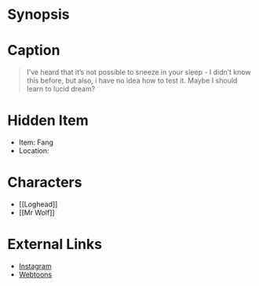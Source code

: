 # Synopsis


# Caption
> I’ve heard that it’s not possible to sneeze in your sleep - I didn’t know this before, but also, i have no idea how to test it. Maybe I should learn to lucid dream?

# Hidden Item
* Item: Fang
* Location: <strike></strike>

# Characters
* [[Loghead]]
* [[Mr Wolf]]

# External Links
* [Instagram](https://www.instagram.com/p/CNBCs47Dduk/?igshid=YmMyMTA2M2Y=)
* [Webtoons](https://www.webtoons.com/en/challenge/twistwood-tales/75-logheads-question-/viewer?title_no=344740&episode_no=81)